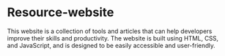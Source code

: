 # Resource-website
This website is a collection of tools and articles that can help developers improve their skills and productivity. The website is built using HTML, CSS, and JavaScript, and is designed to be easily accessible and user-friendly.
